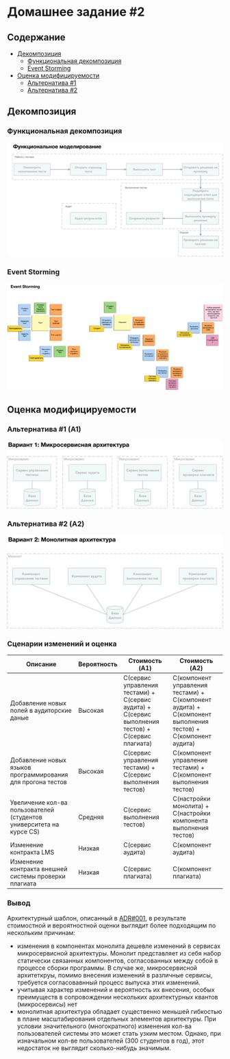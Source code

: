 # Домашнее задание #2

## Содержание
- [Декомпозиция](#декомпозиция)
  - [Функциональная декомпозиция](#функциональная-декомпозиция)
  - [Event Storming](#event-storming)
- [Оценка модифицируемости](#оценка-модифицируемости)
  - [Альтернатива #1](#альтернатива-1)
  - [Альтернатива #2](#альтернатива-2)

## Декомпозиция

### Функциональная декомпозиция
![Функциональная декомпозиция](diagrams/hw2-functional-decomposition.png)

### Event Storming
![Event Storming](diagrams/hw2-event-storming.png)

## Оценка модифицируемости

### Альтернатива #1 (A1)
![microservices](diagrams/hw2-arch-alternative-1.png)

### Альтернатива #2 (A2)
![monolith](diagrams/hw2-arch-alternative-2.png)

### Сценарии изменений и оценка

| Описание                                                             | Вероятность | Стоимость (A1)                                                                                     | Стоимость (A2)                                                                                               |
|----------------------------------------------------------------------|-------------|----------------------------------------------------------------------------------------------------|--------------------------------------------------------------------------------------------------------------|
| Добавление новых полей в аудиторские даные                           | Высокая     | C(сервис управления тестами) + С(сервис аудита) + С(сервис выполнения тестов) + С(сервис плагиата) | С(компонент управления тестами) + С(компонент аудита) + С(компонент выполнения тестов) + С(компонент аудита) |
| Добавление новых языков программирования для прогона тестов          | Высокая     | С(сервис управления тестами) + С(сервис выполнения тестов)                                         | С(компонент управление тестами) + С(компонент выполнения тестов)                                             |
| Увеличение кол-ва пользователей (студентов университета на курсе CS) | Средняя     | С(сервис выполнения тестов)                                                                        | С(настройки монолита) + С(настройки компонента выполнения тестов)                                            |
| Изменение контракта LMS                                              | Низкая      | С(сервис аудита)                                                                                   | С(компонент аудита)                                                                                          |
| Изменение контракта внешней системы проверки плагиата                | Низкая      | С(сервис плагиата)                                                                                 | С(компонент плагиата)                                                                                        |

### Вывод

Архитектурный шаблон, описанный в [ADR#001](https://github.com/anverbogatov/kata-architecture-check-your-work/blob/main/adr/0001-base-architecture-pattern.md),
в результате стоимостной и вероятностной оценки выглядит более подходящим по нескольким причинам:
* изменения в компонентах монолита дешевле изменений в сервисах микросервисной архитектуры. Монолит представляет из себя набор статически связанных компонентов, согласованных между собой в процессе сборки программы. В случае же, микросервисной архитеткруы, помимо внесения изменений в различные сервисы, требуется согласовавнный процесс выпуска этих изменений.
* учитывая характер изменений и вероятность их внесения, особых преимуществ в сопровождении нескольких архитектурных квантов (микросервисы) нет
* монолитная архитектура обладает существенно меньшей гибкостью в плане масштабирования отдельных элементов архитектуры. При условии значительного (многократного) изменения кол-ва пользователей системы это может стать узким местом. Однако, при изначальном кол-ве пользователей (300 студентов в год), этот недостаток не выглядит сколько-нибудь значимым. 
